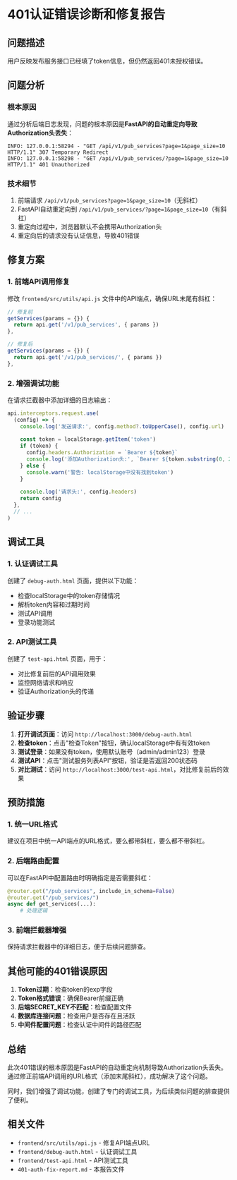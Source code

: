 # 401认证错误诊断和修复报告

## 问题描述
用户反映发布服务接口已经填了token信息，但仍然返回401未授权错误。

## 问题分析

### 根本原因
通过分析后端日志发现，问题的根本原因是**FastAPI的自动重定向导致Authorization头丢失**：

```
INFO: 127.0.0.1:58294 - "GET /api/v1/pub_services?page=1&page_size=10 HTTP/1.1" 307 Temporary Redirect
INFO: 127.0.0.1:58298 - "GET /api/v1/pub_services/?page=1&page_size=10 HTTP/1.1" 401 Unauthorized
```

### 技术细节
1. 前端请求 `/api/v1/pub_services?page=1&page_size=10`（无斜杠）
2. FastAPI自动重定向到 `/api/v1/pub_services/?page=1&page_size=10`（有斜杠）
3. 重定向过程中，浏览器默认不会携带Authorization头
4. 重定向后的请求没有认证信息，导致401错误

## 修复方案

### 1. 前端API调用修复
修改 `frontend/src/utils/api.js` 文件中的API端点，确保URL末尾有斜杠：

```javascript
// 修复前
getServices(params = {}) {
  return api.get('/v1/pub_services', { params })
},

// 修复后
getServices(params = {}) {
  return api.get('/v1/pub_services/', { params })
},
```

### 2. 增强调试功能
在请求拦截器中添加详细的日志输出：

```javascript
api.interceptors.request.use(
  (config) => {
    console.log('发送请求:', config.method?.toUpperCase(), config.url)
    
    const token = localStorage.getItem('token')
    if (token) {
      config.headers.Authorization = `Bearer ${token}`
      console.log('添加Authorization头:', `Bearer ${token.substring(0, 20)}...`)
    } else {
      console.warn('警告: localStorage中没有找到token')
    }
    
    console.log('请求头:', config.headers)
    return config
  },
  // ...
)
```

## 调试工具

### 1. 认证调试工具
创建了 `debug-auth.html` 页面，提供以下功能：
- 检查localStorage中的token存储情况
- 解析token内容和过期时间
- 测试API调用
- 登录功能测试

### 2. API测试工具
创建了 `test-api.html` 页面，用于：
- 对比修复前后的API调用效果
- 监控网络请求和响应
- 验证Authorization头的传递

## 验证步骤

1. **打开调试页面**：访问 `http://localhost:3000/debug-auth.html`
2. **检查token**：点击"检查Token"按钮，确认localStorage中有有效token
3. **测试登录**：如果没有token，使用默认账号（admin/admin123）登录
4. **测试API**：点击"测试服务列表API"按钮，验证是否返回200状态码
5. **对比测试**：访问 `http://localhost:3000/test-api.html`，对比修复前后的效果

## 预防措施

### 1. 统一URL格式
建议在项目中统一API端点的URL格式，要么都带斜杠，要么都不带斜杠。

### 2. 后端路由配置
可以在FastAPI中配置路由时明确指定是否需要斜杠：

```python
@router.get("/pub_services", include_in_schema=False)
@router.get("/pub_services/")
async def get_services(...):
    # 处理逻辑
```

### 3. 前端拦截器增强
保持请求拦截器中的详细日志，便于后续问题排查。

## 其他可能的401错误原因

1. **Token过期**：检查token的exp字段
2. **Token格式错误**：确保Bearer前缀正确
3. **后端SECRET_KEY不匹配**：检查配置文件
4. **数据库连接问题**：检查用户是否存在且活跃
5. **中间件配置问题**：检查认证中间件的路径匹配

## 总结

此次401错误的根本原因是FastAPI的自动重定向机制导致Authorization头丢失。通过修正前端API调用的URL格式（添加末尾斜杠），成功解决了这个问题。

同时，我们增强了调试功能，创建了专门的调试工具，为后续类似问题的排查提供了便利。

## 相关文件

- `frontend/src/utils/api.js` - 修复API端点URL
- `frontend/debug-auth.html` - 认证调试工具
- `frontend/test-api.html` - API测试工具
- `401-auth-fix-report.md` - 本报告文件